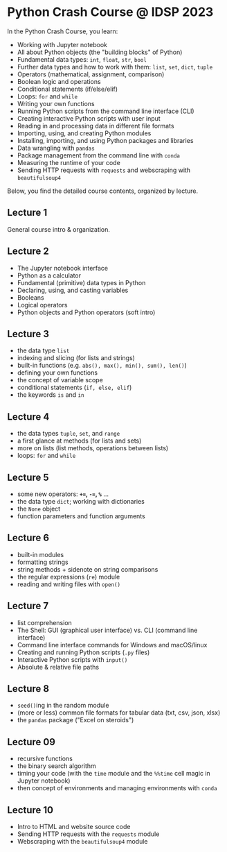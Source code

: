 # Python Crash Course @ IDSP 2023

In the Python Crash Course, you learn:
* Working with Jupyter notebook
* All about Python objects (the "building blocks" of Python)
* Fundamental data types: `int`, `float`, `str`, `bool` 
* Further data types and how to work with them: `list`, `set`, `dict`, `tuple`
* Operators (mathematical, assignment, comparison)
* Boolean logic and operations
* Conditional statements (if/else/elif)
* Loops: `for` and `while`
* Writing your own functions 
* Running Python scripts from the command line interface (CLI)
* Creating interactive Python scripts with user input
* Reading in and processing data in different file formats
* Importing, using, and creating Python modules
* Installing, importing, and using Python packages and libraries 
* Data wrangling with `pandas`
* Package management from the command line with `conda`
* Measuring the runtime of your code
* Sending HTTP requests with `requests` and webscraping with `beautifulsoup4`

Below, you find the detailed course contents, organized by lecture.

## Lecture 1
General course intro & organization.

## Lecture 2
* The Jupyter notebook interface
* Python as a calculator
* Fundamental (primitive) data types in Python
* Declaring, using, and casting variables
* Booleans
* Logical operators
* Python objects and Python operators (soft intro)

## Lecture 3
* the data type `list`
* indexing and slicing (for lists and strings)
* built-in functions (e.g. `abs(), max(), min(), sum(), len()`)
* defining your own functions
* the concept of variable scope
* conditional statements (`if, else, elif`)
* the keywords `is` and `in`

## Lecture 4
* the data types `tuple`, `set`, and `range`
* a first glance at methods (for lists and sets)
* more on lists (list methods, operations between lists)
* loops: `for` and `while`

## Lecture 5
* some new operators: **`+=`, `-=`, `%`** ...
* the data type `dict`; working with dictionaries
* the `None` object
* function parameters and function arguments

## Lecture 6
* built-in modules
* formatting strings
* string methods + sidenote on string comparisons
* the regular expressions (`re`) module
* reading and writing files with `open()`

## Lecture 7
* list comprehension
* The Shell: GUI (graphical user interface) vs. CLI (command line interface)
* Command line interface commands for Windows and macOS/linux
* Creating and running Python scripts (`.py` files)
* Interactive Python scripts with `input()`
* Absolute & relative file paths

## Lecture 8
* `seed()`ing in the random module
* (more or less) common file formats for tabular data (txt, csv, json, xlsx)
* the `pandas` package ("Excel on steroids")

## Lecture 09
* recursive functions
* the binary search algorithm
* timing your code (with the `time` module and the `%%time` cell magic in Jupyter notebook)
* then concept of environments and managing environments with `conda`

## Lecture 10
* Intro to HTML and website source code
* Sending HTTP requests with the `requests` module
* Webscraping with the `beautifulsoup4` module